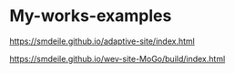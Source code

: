 # My-works-examples

https://smdeile.github.io/adaptive-site/index.html

https://smdeile.github.io/wev-site-MoGo/build/index.html
